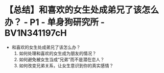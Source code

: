 # 【总结】和喜欢的女生处成弟兄了该怎么办？ - P1 - 单身狗研究所 - BV1N341197cH

-   和喜欢的女生处成弟兄了该怎么办？
    1.  如何处理和喜欢的女生成为朋友的情况？
    2.  如何避免被女生当成“兄弟”而不是潜在恋人？
    3.  如何改变兄弟关系，让女生意识到你的真实感情？